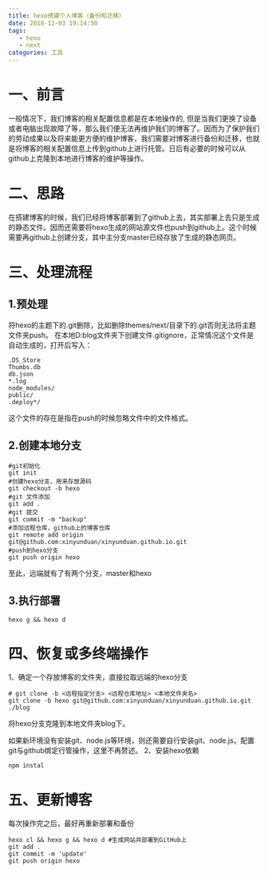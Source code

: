 ```yaml
---
title: hexo搭建个人博客（备份和迁移）
date: 2018-12-03 19:14:50
tags: 
   - hexo
   - next
categories: 工具
---
```


# 一、前言
一般情况下，我们博客的相关配置信息都是在本地操作的, 但是当我们更换了设备或者电脑出现故障了等，那么我们便无法再维护我们的博客了。因而为了保护我们的劳动成果以及将来能更方便的维护博客，我们需要对博客进行备份和迁移，也就是将博客的相关配置信息上传到github上进行托管。日后有必要的时候可以从github上克隆到本地进行博客的维护等操作。
<!-- more --> 
# 二、思路
在搭建博客的时候，我们已经将博客部署到了github上去，其实部署上去只是生成的静态文件。因而还需要将hexo生成的网站源文件也push到github上。这个时候需要再github上创建分支，其中主分支master已经存放了生成的静态网页。
# 三、处理流程
## 1.预处理
将hexo的主题下的.git删除，比如删除themes/next/目录下的.git否则无法将主题文件夹push。
在本地D:blog文件夹下创建文件.gitignore，正常情况这个文件是自动生成的，打开后写入：
```
.DS_Store
Thumbs.db
db.json
*.log
node_modules/
public/
.deploy*/
```
这个文件的存在是指在push的时候忽略文件中的文件格式。
## 2.创建本地分支
```
#git初始化
git init
#创建hexo分支，用来存放源码
git checkout -b hexo
#git 文件添加
git add .
#git 提交
git commit -m "backup"
#添加远程仓库，github上的博客仓库
git remote add origin git@github.com:xinyunduan/xinyunduan.github.io.git
#push到hexo分支
git push origin hexo
```
至此，远端就有了有两个分支，master和hexo
## 3.执行部署
```
hexo g && hexo d
```
# 四、恢复或多终端操作
1、确定一个存放博客的文件夹，直接拉取远端的hexo分支
```
# git clone -b <远程指定分支> <远程仓库地址> <本地文件夹名>
git clone -b hexo git@github.com:xinyunduan/xinyunduan.github.io.git ./blog
```
将hexo分支克隆到本地文件夹blog下。

如果新环境没有安装git、node.js等环境，则还需要自行安装git、node.js，配置git与github绑定行管操作，这里不再赘述。
2、安装hexo依赖
```
npm instal
```
# 五、更新博客
每次操作完之后，最好再重新部署和备份
```
hexo cl && hexo g && hexo d #生成网站并部署到GitHub上
git add .
git commit -m 'update'
git push origin hexo
```



